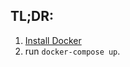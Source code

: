 
## **TL;DR:**
1) [Install Docker](https://docs.docker.com/engine/installation/)
2) run `docker-compose up`.

